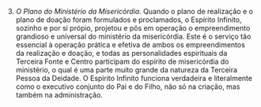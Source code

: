 3. *O Plano do Ministério da Misericórdia*. Quando o plano de realização e o plano de doação foram formulados e proclamados, o Espírito Infinito, sozinho e por si própio, projetou e pôs em operação o empreendimento grandioso e universal do ministério da misericórdia. Este é o serviço tão essencial à operação prática e efetiva de ambos os empreendimentos da realização e doação, e todas as personalidades espirituais da Terceira Fonte e Centro participam do espírito de  misericórdia do ministério, o qual é uma parte muito grande da natureza da Terceira Pessoa da Deidade. O Espírito Infinito funciona verdadeira e literalmente como o executivo conjunto do Pai e do Filho, não só na criação, mas também na administração.